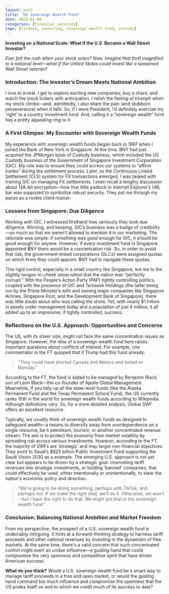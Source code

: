 ```yaml
---
layout: post
title: "US Sovereign Wealth Fund"
date: 2025-02-09
categories: [financial services]
tags: [finance, investing, sovereign wealth fund, custody]
---
```


**Investing on a National Scale: What If the U.S. Became a Wall Street Investor?**

*Ever felt the rush when your stock soars? Now, imagine that thrill magnified to a national level—what if the United States could invest like a seasoned Wall Street veteran?*

### Introduction: The Investor’s Dream Meets National Ambition

I love to invest. I get to explore exciting new companies, buy a share, and watch the stock tickers with anticipation. I relish the feeling of triumph when my stock climbs—and, admittedly, I also share the pain (and stubborn perseverance) when it falls. So, if I were President, I’d definitely exercise my ‘right’ to a country investment fund. And, calling it a “sovereign wealth” fund has a pretty appealing ring to it.

### A First Glimpse: My Encounter with Sovereign Wealth Funds

My experience with sovereign wealth funds began back in 1997 when I joined the Bank of New York in Singapore. At the time, BNY had just acquired the JPMorgan book of Custody business, which included the US Custody business of the Government of Singapore Investment Corporation (GIC). My role was to ensure they could access our systems to “affirm trades” during the settlement process. Later, as the Continuous Linked Settlement (CLS) system for FX transactions emerged, I was tasked with training GIC on managing FX settlements. I even recall a lengthy discussion about 128-bit encryption—how that little padlock in Internet Explorer’s URL bar was supposed to symbolize robust security. They put me through my paces as a rookie client-trainer.

### Lessons from Singapore: Due Diligence

Working with GIC, I witnessed firsthand how seriously they took due diligence. Winning, and keeping, GIC’s business was a badge of credibility—so much so that we weren’t allowed to mention it in our marketing. The rationale was simple: if something was good enough for GIC, it should be good enough for anyone. However, if every investment fund in Singapore appointed BNY there would be a concentration risk. So, in order to avoid that risk, the government-linked corporations (GLCs) were assigned quotas on which firms they could appoint. BNY had to navigate these quotas.

This rigid control, especially in a small country like Singapore, led me to the slightly tongue-in-cheek observation that the nation was “perfectly corrupt.” With the People’s Action Party (PAP) tightly controlling politics, coupled with the presence of GIC and Temasek Holdings (the latter being run by the Prime Minister’s wife and owning major companies like Singapore Airlines, Singapore Post, and the Development Bank of Singapore), there was little doubt about who was calling the shots. Yet, with nearly $1 trillion in assets under management today and a population of just 4 million, it all added up to an impressive, if tightly controlled, success.

### Reflections on the U.S. Approach: Opportunities and Concerns

The US, with its sheer size, might not face the same concentration issues as Singapore. However, the idea of a sovereign wealth fund here raises important questions about conflicts of interest. For example, one commentator in the FT quipped that if Trump had this fund already:  
> “They could have shorted Canada and Mexico and exited on Monday.”  

According to the FT, the fund is slated to be managed by Benjamin Black, son of Leon Black—the co-founder of Apollo Global Management. Meanwhile, if you tally up all the state-level funds (like the Alaska Permanent Fund and the Texas Permanent School Fund), the US currently ranks 10th in the world for sovereign wealth funds according to Wikipedia. Although definitions vary. So, for a more detailed analysis, Global SWF offers an excellent resource.

Typically, we usually think of sovereign wealth funds as designed to safeguard wealth—a means to diversify away from overdependence on a single resource, be it petroleum, tourism, or another concentrated revenue stream. The aim is to protect the economy from market volatility by spreading risk across various investments. However, according to the FT, the majority of SWFs are ‘strategic’ and may target non-financial objectives. They point to Saudi’s $925 billion Public Investment Fund supporting the Saudi Vision 2030 as a example. The emerging U.S. approach is not yet clear but appears to be driven by a strategic goal: channeling tariff revenues into strategic investments, or holding ‘banned’ companies, that could effectively be used, either intentionally or unintentionally, to steer the nation's economic policy and direction.
  
> “We’re going to be doing something, perhaps with TikTok, and perhaps not. If we make the right deal, we’ll do it. Otherwise, we won’t—but I have the right to do that. We might put that in the sovereign wealth fund.”  

### Conclusion: Balancing National Ambition and Market Freedom

From my perspective, the prospect of a U.S. sovereign wealth fund is undeniably intriguing. It hints at a forward-thinking strategy to harness tariff proceeds and other national revenues by investing in the dynamism of free markets. At the same time, there's a valid concern that such concentrated control might exert an undue influence—a guiding hand that could compromise the very openness and competitive spirit that have driven American success.

**What do you think?** Would a U.S. sovereign wealth fund be a smart way to manage tariff proceeds in a free and open market, or would the guiding hand command too much influence and compromise the openness that the US prides itself on and to which we credit much of its success to date?
